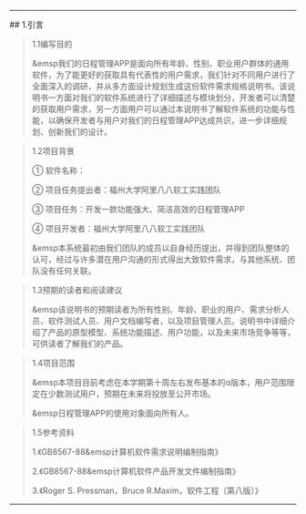 <hr>
## 1.引言
<blockquote>
1.1编写目的</p>
&emsp我们的日程管理APP是面向所有年龄、性别、职业用户群体的通用软件，为了能更好的获取具有代表性的用户需求，我们针对不同用户进行了全面深入的调研，并从多方面设计规划生成这份软件需求规格说明书。该说明书一方面对我们的软件系统进行了详细描述与模块划分，开发者可以清楚的获取用户需求，另一方面用户可以通过本说明书了解软件系统的功能与性能，以确保开发者与用户对我们的日程管理APP达成共识，进一步详细规划、创新我们的设计。</p>
</blockquote>
<blockquote>
1.2项目背景</p>
① 软件名称： </p>
② 项目任务提出者：福州大学阿里八八软工实践团队</p>
③ 项目任务：开发一款功能强大、简洁高效的日程管理APP</p>
④ 项目开发者：福州大学阿里八八软工实践团队</p>
&emsp本系统最初由我们团队的成员以自身经历提出，并得到团队整体的认可，经过与许多潜在用户沟通的形式得出大致软件需求，与其他系统、团队没有任何关联。
</blockquote>
<blockquote>
1.3预期的读者和阅读建议</p>
&emsp该说明书的预期读者为所有性别、年龄、职业的用户、需求分析人员、软件测试人员、用户文档编写者，以及项目管理人员。说明书中详细介绍了产品的原型模型、系统功能描述、用户功能，以及未来市场竞争等等，可供读者了解我们的产品。
</blockquote>
<blockquote>
1.4项目范围</p>
&emsp本项目目前考虑在本学期第十周左右发布基本的α版本，用户范围限定在少数测试用户，预期在未来将投放至公开市场。</p>
&emsp日程管理APP的使用对象面向所有人。
</blockquote>
<blockquote>
1.5参考资料</p>
1.《GB8567-88&emsp计算机软件需求说明编制指南》</p>
2.《GB8567-88&emsp计算机软件产品开发文件编制指南》</p>
3.《Roger S. Pressman，Bruce R.Maxim，软件工程（第八版）》
</blockquote>
<hr>